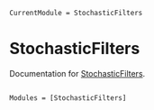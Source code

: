 ```@meta
CurrentModule = StochasticFilters
```

# StochasticFilters

Documentation for [StochasticFilters](https://github.com/simsurace/StochasticFilters.jl).

```@index
```

```@autodocs
Modules = [StochasticFilters]
```
